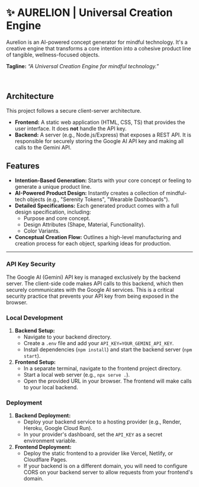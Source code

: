# ✨ AURELION | Universal Creation Engine

Aurelion is an AI-powered concept generator for mindful technology. It's a creative engine that transforms a core intention into a cohesive product line of tangible, wellness-focused objects.

**Tagline:** _“A Universal Creation Engine for mindful technology.”_

<br>

## Architecture

This project follows a secure client-server architecture.
-   **Frontend:** A static web application (HTML, CSS, TS) that provides the user interface. It does **not** handle the API key.
-   **Backend:** A server (e.g., Node.js/Express) that exposes a REST API. It is responsible for securely storing the Google AI API key and making all calls to the Gemini API.

## Features

-   **Intention-Based Generation:** Starts with your core concept or feeling to generate a unique product line.
-   **AI-Powered Product Design:** Instantly creates a collection of mindful-tech objects (e.g., "Serenity Tokens", "Wearable Dashboards").
-   **Detailed Specifications:** Each generated product comes with a full design specification, including:
    -   Purpose and core concept.
    -   Design Attributes (Shape, Material, Functionality).
    -   Color Variants.
-   **Conceptual Creation Flow:** Outlines a high-level manufacturing and creation process for each object, sparking ideas for production.

---

### API Key Security

The Google AI (Gemini) API key is managed exclusively by the backend server. The client-side code makes API calls to this backend, which then securely communicates with the Google AI services. This is a critical security practice that prevents your API key from being exposed in the browser.

### Local Development

1.  **Backend Setup:**
    -   Navigate to your backend directory.
    -   Create a `.env` file and add your `API_KEY=YOUR_GEMINI_API_KEY`.
    -   Install dependencies (`npm install`) and start the backend server (`npm start`).
2.  **Frontend Setup:**
    -   In a separate terminal, navigate to the frontend project directory.
    -   Start a local web server (e.g., `npx serve .`).
    -   Open the provided URL in your browser. The frontend will make calls to your local backend.

### Deployment

1.  **Backend Deployment:**
    -   Deploy your backend service to a hosting provider (e.g., Render, Heroku, Google Cloud Run).
    -   In your provider's dashboard, set the `API_KEY` as a secret environment variable.
2.  **Frontend Deployment:**
    -   Deploy the static frontend to a provider like Vercel, Netlify, or Cloudflare Pages.
    -   If your backend is on a different domain, you will need to configure CORS on your backend server to allow requests from your frontend's domain.